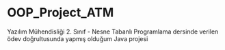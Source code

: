 # OOP_Project_ATM
 Yazılım Mühendisliği 2. Sınıf - Nesne Tabanlı Programlama dersinde verilen ödev doğrultusunda yapmış olduğum Java projesi
